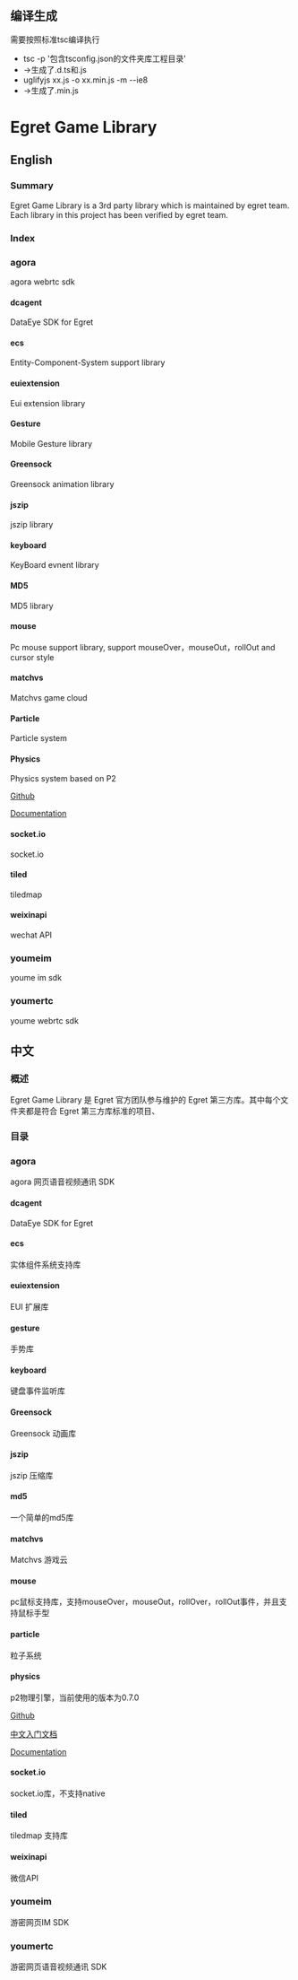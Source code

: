 ## 编译生成
需要按照标准tsc编译执行
* tsc -p '包含tsconfig.json的文件夹库工程目录'
* ->生成了.d.ts和.js
* uglifyjs xx.js -o xx.min.js -m --ie8
* ->生成了.min.js

Egret Game Library
==================

## English

### Summary
Egret Game Library is a 3rd party library which is maintained by egret team. Each library in this project has been verified by egret team.


### Index


### agora
agora webrtc sdk

#### dcagent
DataEye SDK for Egret

#### ecs
Entity-Component-System support library

#### euiextension
Eui extension library

#### Gesture
Mobile Gesture library

#### Greensock
Greensock animation library

#### jszip
jszip library

#### keyboard
KeyBoard evnent library

#### MD5
MD5 library

#### mouse
Pc mouse support library, support mouseOver，mouseOut，rollOut and cursor style

#### matchvs
Matchvs game cloud

#### Particle
Particle system

#### Physics
Physics system based on P2

[Github](https://github.com/schteppe/p2.js)

[Documentation](http://schteppe.github.io/p2.js/docs/classes/FrictionEquation.html)

#### socket.io
socket.io

#### tiled
tiledmap

#### weixinapi
wechat API

### youmeim
youme im sdk

### youmertc
youme webrtc sdk




## 中文

### 概述
Egret Game Library 是 Egret 官方团队参与维护的 Egret 第三方库。其中每个文件夹都是符合 Egret 第三方库标准的项目、


### 目录

### agora
agora 网页语音视频通讯 SDK

#### dcagent
DataEye SDK for Egret

#### ecs 
实体组件系统支持库

#### euiextension
EUI 扩展库

#### gesture
手势库

#### keyboard
键盘事件监听库

#### Greensock
Greensock 动画库

#### jszip
jszip 压缩库

#### md5
一个简单的md5库

#### matchvs
Matchvs 游戏云

#### mouse
pc鼠标支持库，支持mouseOver，mouseOut，rollOver，rollOut事件，并且支持鼠标手型

#### particle
粒子系统

#### physics
p2物理引擎，当前使用的版本为0.7.0

[Github](https://github.com/schteppe/p2.js)

[中文入门文档](https://github.com/schteppe/p2.js/wiki/Chinese-wiki-%E4%B8%AD%E6%96%87%E7%BB%B4%E5%9F%BA)

[Documentation](http://schteppe.github.io/p2.js/docs/classes/FrictionEquation.html)

#### socket.io
socket.io库，不支持native

#### tiled
tiledmap 支持库

#### weixinapi
微信API

### youmeim
游密网页IM SDK

### youmertc
游密网页语音视频通讯 SDK

